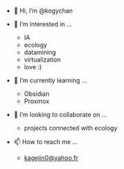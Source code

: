 - 👋 Hi, I’m @kogychan

- 👀 I’m interested in ...
  - IA
  - ecology
  - datamining
  - virtualization
  - love :)

- 🌱 I’m currently learning ...
  - Obsidian
  - Proxmox

- 💞️ I’m looking to collaborate on ...
  - projects connected with ecology

- 📫 How to reach me ...
  - kagejin0@yahoo.fr

<!---
kogychan/kogychan is a ✨ special ✨ repository because its `README.md` (this file) appears on your GitHub profile.
You can click the Preview link to take a look at your changes.
--->
